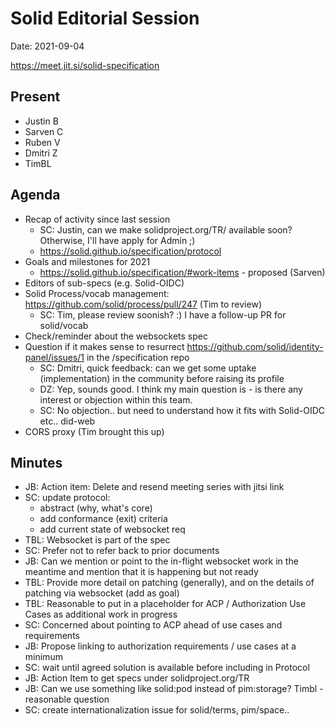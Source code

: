 # Solid Editorial Session
Date: 2021-09-04

https://meet.jit.si/solid-specification

## Present

- Justin B
- Sarven C
- Ruben V
- Dmitri Z
- TimBL

## Agenda

- Recap of activity since last session
    - SC: Justin, can we make solidproject.org/TR/ available soon? Otherwise, I'll have apply for Admin ;)
    - https://solid.github.io/specification/protocol
- Goals and milestones for 2021
    - https://solid.github.io/specification/#work-items - proposed (Sarven)
- Editors of sub-specs (e.g. Solid-OIDC)
- Solid Process/vocab management: https://github.com/solid/process/pull/247 (Tim to review)
    - SC: Tim, please review soonish? :) I have a follow-up PR for solid/vocab
- Check/reminder about the websockets spec
- Question if it makes sense to resurrect https://github.com/solid/identity-panel/issues/1 in the /specification repo 
    - SC: Dmitri, quick feedback: can we get some uptake (implementation) in the community before raising its profile
    - DZ: Yep, sounds good. I think my main question is - is there any interest or objection within this team.
    - SC: No objection.. but need to understand how it fits with Solid-OIDC etc.. did-web
- CORS proxy (Tim brought this up)

## Minutes

- JB: Action item: Delete and resend meeting series with jitsi link
- SC: update protocol:
    - abstract (why, what's core)
    - add conformance (exit) criteria
    - add current state of websocket req
- TBL: Websocket is part of the spec
- SC: Prefer not to refer back to prior documents
- JB: Can we mention or point to the in-flight websocket work in the meantime and mention that it is happening but not ready
- TBL: Provide more detail on patching (generally), and on the details of patching via websocket (add as goal)
- TBL: Reasonable to put in a placeholder for ACP / Authorization Use Cases as additional work in progress
- SC: Concerned about pointing to ACP ahead of use cases and requirements
- JB: Propose linking to authorization requirements / use cases at a minimum
- SC: wait until agreed solution is available before including in Protocol
- JB: Action Item to get specs under solidproject.org/TR
- JB: Can we use something like solid:pod instead of pim:storage? Timbl - reasonable question
- SC: create internationalization issue for solid/terms, pim/space..
